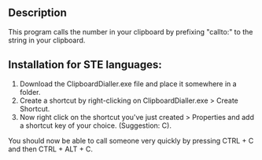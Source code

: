 ## Description

This program calls the number in your clipboard by prefixing "callto:" to the string in your clipboard.

## Installation for STE languages:
 
1. Download the ClipboardDialler.exe file and place it somewhere in a folder. 
2. Create a shortcut by right-clicking on ClipboardDialler.exe > Create Shortcut. 
3. Now right click on the shortcut you've just created > Properties and add a shortcut key of your choice. (Suggestion: C).

You should now be able to call someone very quickly by pressing CTRL + C and then CTRL + ALT + C.